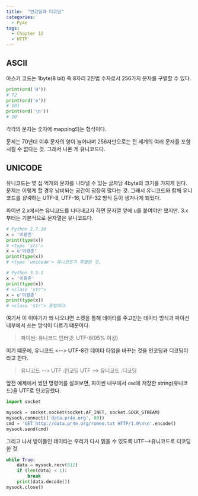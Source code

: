 ```yaml
---
title:  "인코딩과 디코딩"
categories:
  - Py4e
tags:
  - Chapter 12
  - HTTP
---
```


## ASCII


아스키 코드는 1byte(8 bit) 즉 8자리 2진법 수자로서 256가지 문자를 구별할 수 있다. 

```python
print(ord('H'))
# 72
print(ord('e'))
# 101
print(ord('\n'))
# 10
```
각각의 문자는 숫자에 mapping되는 형식이다. 

문제는 70년대 이후 문자의 양이 늘어나며 256자만으로는 전 세계의 여러 문자를 포함시킬 수 없다는 것. 그래서 나온 게 유니코드다.

## UNICODE

유니코드는 몇 십 억개의 문자를 나타낼 수 있는 글자당 4byte의 크기를 가지게 된다. 문제는 이렇게 할 경우 낭비되는 공간이 굉장히 많다는 것. 그래서 유니코드와 함께 유니코드를 *압축*하는 UTF-8, UTF-16, UTF-32 방식 등이 생겨나게 되었다. 

파이썬 2.x에서는 유니코드를 나타내고자 하면 문자열 앞에 u를 붙여야만 했지만. 3.x 부터는 기본적으로 문자열은 유니코드다. 

```python
# Python 2.7.10 
x = '이광춘'
print(type(x))
# <type 'str'>
x = u'이광춘'
print(type(x))
# <type 'unicode'> 유니코드가 특별한 것. 
```

```python
# Python 3.5.1
x = '이광춘'
print(type(x))
# <class 'str'>
x = u'이광춘'
print(type(x))
# <class 'str'> 동일하다. 
```

여기서 이 이야기가 왜 나오냐면 소켓을 통해 데이타를 주고받는 데이타 방식과 파이선 내부에서 쓰는 방식이 다르기 떄문이다. 

> 파이썬: 유니코드
> 인터넷: UTF-8(95% 이상)

이기 떄문에, 유니코드 <--> UTF-8간 데이타 타입을 바꾸는 것을 인코딩과 디코딩이라고 한다. 

> 유니코드 --> UTF :인코딩
> UTF --> 유니코드 :디코딩


앞전 예제에서 썼던 명령어를 살펴보면, 파이썬 내부에서 `cmd`에 저장한 string(유니코드)을 UTF로 인코딩했다. 

```python
import socket

mysock = socket.socket(socket.AF_INET, socket.SOCK_STREAM)
mysock.connect(('data.pr4e.org', 80))
cmd = 'GET http://data.pr4e.org/romeo.txt HTTP/1.0\n\n'.encode()
mysock.send(cmd)
```

그리고 나서 받아들인 데이타는 우리가 다시 읽을 수 있도록 UTF-->유니코드로 디코딩한 것. 

```python
while True:
    data = mysock.recv(512)
    if (len(data) < 1):
        break
    print(data.decode())
mysock.close()
```




